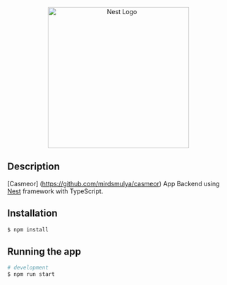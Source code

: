 <p align="center">
  <a href="http://nestjs.com/" target="blank"><img src="https://nestjs.com/img/logo_text.svg" width="320" alt="Nest Logo" /></a>
</p>

[travis-image]: https://api.travis-ci.org/nestjs/nest.svg?branch=master
[travis-url]: https://travis-ci.org/nestjs/nest
[linux-image]: https://img.shields.io/travis/nestjs/nest/master.svg?label=linux
[linux-url]: https://travis-ci.org/nestjs/nest
  
 
## Description

[Casmeor] (https://github.com/mirdsmulya/casmeor) App Backend using [Nest](https://github.com/nestjs/nest) framework with TypeScript.


## Installation

```bash
$ npm install
```

## Running the app

```bash
# development
$ npm run start

```


